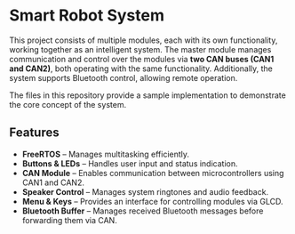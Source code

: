 # Smart Robot System  

This project consists of multiple modules, each with its own functionality, working together as an intelligent system. The master module manages communication and control over the modules via **two CAN buses (CAN1 and CAN2)**, both operating with the same functionality. Additionally, the system supports Bluetooth control, allowing remote operation.  

The files in this repository provide a sample implementation to demonstrate the core concept of the system.  

## Features  
- **FreeRTOS** – Manages multitasking efficiently.  
- **Buttons & LEDs** – Handles user input and status indication.  
- **CAN Module** – Enables communication between microcontrollers using CAN1 and CAN2.  
- **Speaker Control** – Manages system ringtones and audio feedback.  
- **Menu & Keys** – Provides an interface for controlling modules via GLCD.  
- **Bluetooth Buffer** – Manages received Bluetooth messages before forwarding them via CAN.  
